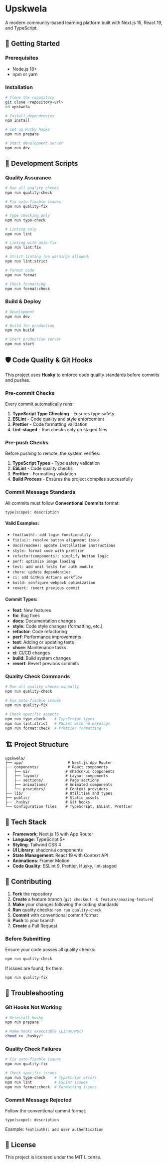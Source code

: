 # Upskwela

A modern community-based learning platform built with Next.js 15, React 19, and TypeScript.

## 🚀 Getting Started

### Prerequisites

- Node.js 18+
- npm or yarn

### Installation

```bash
# Clone the repository
git clone <repository-url>
cd upskwela

# Install dependencies
npm install

# Set up Husky hooks
npm run prepare

# Start development server
npm run dev
```

## 🔧 Development Scripts

### Quality Assurance

```bash
# Run all quality checks
npm run quality-check

# Fix auto-fixable issues
npm run quality-fix

# Type checking only
npm run type-check

# Linting only
npm run lint

# Linting with auto-fix
npm run lint:fix

# Strict linting (no warnings allowed)
npm run lint:strict

# Format code
npm run format

# Check formatting
npm run format:check
```

### Build & Deploy

```bash
# Development
npm run dev

# Build for production
npm run build

# Start production server
npm run start
```

## 🛡️ Code Quality & Git Hooks

This project uses **Husky** to enforce code quality standards before commits and pushes.

### Pre-commit Checks

Every commit automatically runs:

1. **TypeScript Type Checking** - Ensures type safety
2. **ESLint** - Code quality and style enforcement
3. **Prettier** - Code formatting validation
4. **Lint-staged** - Run checks only on staged files

### Pre-push Checks

Before pushing to remote, the system verifies:

1. **TypeScript Types** - Type safety validation
2. **ESLint** - Code quality checks
3. **Prettier** - Formatting validation
4. **Build Process** - Ensures the project compiles successfully

### Commit Message Standards

All commits must follow **Conventional Commits** format:

```
type(scope): description
```

#### Valid Examples:

- `feat(auth): add login functionality`
- `fix(ui): resolve button alignment issue`
- `docs(readme): update installation instructions`
- `style: format code with prettier`
- `refactor(components): simplify button logic`
- `perf: optimize image loading`
- `test: add unit tests for auth module`
- `chore: update dependencies`
- `ci: add GitHub Actions workflow`
- `build: configure webpack optimization`
- `revert: revert previous commit`

#### Commit Types:

- **feat**: New features
- **fix**: Bug fixes
- **docs**: Documentation changes
- **style**: Code style changes (formatting, etc.)
- **refactor**: Code refactoring
- **perf**: Performance improvements
- **test**: Adding or updating tests
- **chore**: Maintenance tasks
- **ci**: CI/CD changes
- **build**: Build system changes
- **revert**: Revert previous commits

### Quality Check Commands

```bash
# Run all quality checks manually
npm run quality-check

# Fix auto-fixable issues
npm run quality-fix

# Check specific aspects
npm run type-check    # TypeScript types
npm run lint:strict   # ESLint with no warnings
npm run format:check  # Prettier formatting
```

## 🏗️ Project Structure

```
upskwela/
├── app/                    # Next.js App Router
├── components/             # React components
│   ├── ui/                # shadcn/ui components
│   ├── layout/            # Layout components
│   ├── sections/          # Page sections
│   ├── animations/        # Animated components
│   └── providers/         # Context providers
├── lib/                   # Utilities and types
├── public/                # Static assets
├── .husky/                # Git hooks
└── Configuration files    # TypeScript, ESLint, Prettier
```

## 🎨 Tech Stack

- **Framework**: Next.js 15 with App Router
- **Language**: TypeScript 5+
- **Styling**: Tailwind CSS 4
- **UI Library**: shadcn/ui components
- **State Management**: React 19 with Context API
- **Animations**: Framer Motion
- **Code Quality**: ESLint 9, Prettier, Husky, lint-staged

## 📝 Contributing

1. **Fork** the repository
2. **Create** a feature branch (`git checkout -b feature/amazing-feature`)
3. **Make** your changes following the coding standards
4. **Run** quality checks: `npm run quality-check`
5. **Commit** with conventional commit format
6. **Push** to your branch
7. **Create** a Pull Request

### Before Submitting

Ensure your code passes all quality checks:

```bash
npm run quality-check
```

If issues are found, fix them:

```bash
npm run quality-fix
```

## 🚨 Troubleshooting

### Git Hooks Not Working

```bash
# Reinstall Husky
npm run prepare

# Make hooks executable (Linux/Mac)
chmod +x .husky/*
```

### Quality Check Failures

```bash
# Fix auto-fixable issues
npm run quality-fix

# Check specific issues
npm run type-check    # TypeScript errors
npm run lint          # ESLint issues
npm run format:check  # Formatting issues
```

### Commit Message Rejected

Follow the conventional commit format:

```
type(scope): description
```

Example: `feat(auth): add user authentication`

## 📄 License

This project is licensed under the MIT License.
